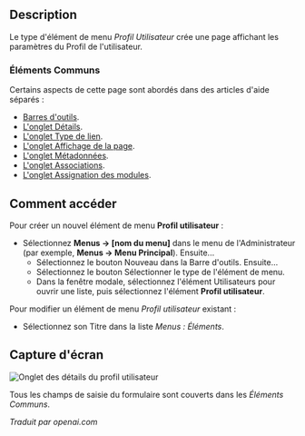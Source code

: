 <!-- Filename: Help4.x:Menu_Item:_User_Profile  / Display title: Profil Utilisateur  -->

## Description

Le type d'élément de menu *Profil Utilisateur* crée une page affichant les paramètres du Profil de l'utilisateur.

### Éléments Communs

Certains aspects de cette page sont abordés dans des articles d'aide séparés :

* [Barres d'outils](jdocmanual?article=help/common-elements/toolbars).
* [L'onglet Détails](jdocmanual?article=help/menu-items-common/menu-item-details).
* [L'onglet Type de lien](jdocmanual?article=help/menu-items-common/menu-item-link-type).
* [L'onglet Affichage de la page](jdocmanual?article=help/menu-items-common/menu-item-page-display).
* [L'onglet Métadonnées](jdocmanual?article=help/menu-items-common/menu-item-metadata).
* [L'onglet Associations](jdocmanual?article=help/common-elements/edit-associations).
* [L'onglet Assignation des modules](jdocmanual?article=help/menu-items-common/menu-item-module-assignment).

## Comment accéder

Pour créer un nouvel élément de menu **Profil utilisateur** :

- Sélectionnez **Menus → \[nom du menu\]** dans le menu de
  l'Administrateur (par exemple, **Menus → Menu Principal**). Ensuite...
  - Sélectionnez le bouton Nouveau dans la Barre d'outils. Ensuite...
  - Sélectionnez le bouton Sélectionner le type de l'élément de menu.
  - Dans la fenêtre modale, sélectionnez l'élément Utilisateurs pour
    ouvrir une liste, puis sélectionnez l'élément **Profil utilisateur**.

Pour modifier un élément de menu *Profil utilisateur* existant :

- Sélectionnez son Titre dans la liste *Menus : Éléments*.

## Capture d'écran

![Onglet des détails du profil utilisateur](../../../fr/images/menu-items/users-user-profile-details-tab.png)

Tous les champs de saisie du formulaire sont couverts dans les *Éléments Communs*.

*Traduit par openai.com*

